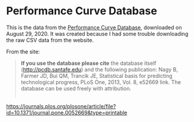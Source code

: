 # Performance Curve Database

This is the data from the [Performance Curve Database](http://pcdb.santafe.edu/), downloaded on August 29, 2020. It was created because I had some trouble downloading the raw CSV data from the website.


From the site:
<blockquote>
<b>If you use the database please cite</b> the database itself (<a href=http://pcdb.santafe.edu>http://pcdb.santafe.edu</a>) and the following publication: Nagy B, Farmer JD, Bui QM, Trancik JE, Statistical basis for predicting technological progress, PLoS One, 2013, Vol. 8, e52669 link. The database can be used freely with attribution.<br><br>
</blockquote>

https://journals.plos.org/plosone/article/file?id=10.1371/journal.pone.0052669&type=printable
